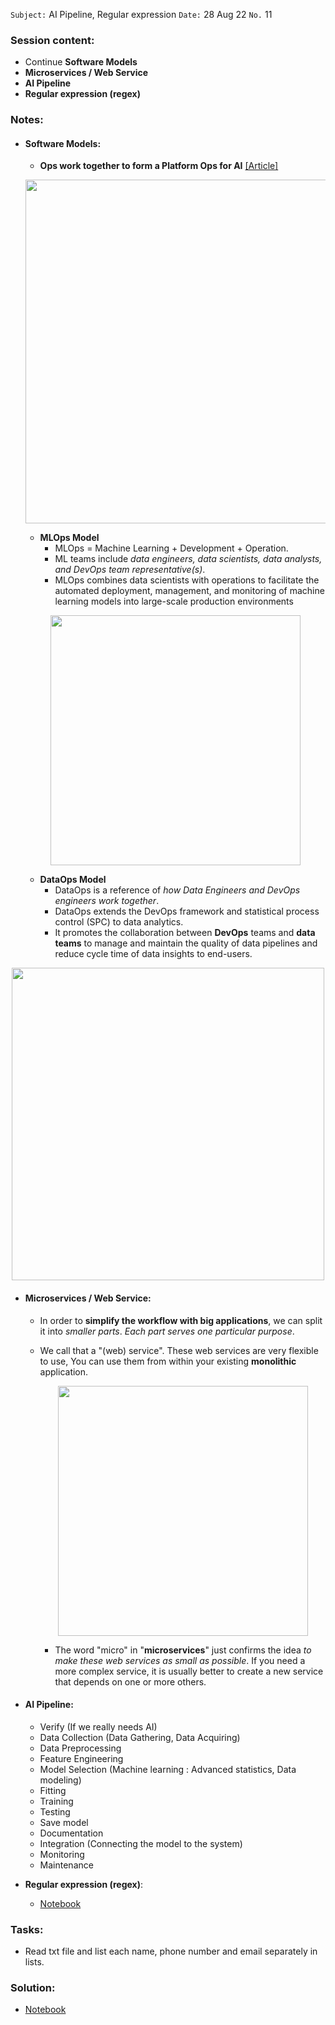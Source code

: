 `Subject:`  AI Pipeline, Regular expression
`Date:` 28 Aug 22 `No.` 11

### Session content:

- Continue **Software Models**
- **Microservices / Web Service**
- **AI Pipeline**
- **Regular expression (regex)**

### Notes:

- #### Software Models:  

  - **Ops work together to form a Platform Ops for AI** [[Article]](https://www.scalesology.com/post/dataops-and-mlops-an-extension-of-the-devops-framework-for-data-analytics)
  
  <p align="center">
      <img src='https://static.wixstatic.com/media/463754_7cb1bf4db30f49e9a3834b9f85c448b8~mv2.png/v1/fill/w_653,h_419,al_c/463754_7cb1bf4db30f49e9a3834b9f85c448b8~mv2.png' width="550"/></p>
  
	- **MLOps Model** 
	  - MLOps = Machine Learning + Development + Operation. 
	  - ML teams include *data engineers, data scientists, data analysts, and DevOps team representative(s)*.
	  - MLOps combines data scientists with operations to facilitate the automated deployment, management, and monitoring of machine learning models into large-scale production environments
	<p align="center"> 
	<img src='https://static.wixstatic.com/media/463754_cbbf361d009b41b799e6e507093665c3~mv2.png/v1/fill/w_630,h_252,al_c,lg_1,q_85,enc_auto/463754_cbbf361d009b41b799e6e507093665c3~mv2.png' width="400"/></p> 
	
	- **DataOps Model** 
	  - DataOps is a reference of *how Data Engineers and DevOps engineers work together*. 
	  - DataOps extends the DevOps framework and statistical process control (SPC) to data analytics.
	  - It promotes the collaboration between **DevOps** teams and **data teams** to manage and maintain the quality of data pipelines and reduce cycle time of data insights to end-users. 

<p align="center">
    <img src='https://static.wixstatic.com/media/463754_737c30b70e384d6aa1a72a8c710cb410~mv2.png/v1/fill/w_630,h_191,al_c,q_85,usm_0.66_1.00_0.01,enc_auto/463754_737c30b70e384d6aa1a72a8c710cb410~mv2.png' width="500"/> </p>

- #### Microservices / Web Service:  

  - In order to **simplify the workflow with big applications**, we can split it into *smaller parts*. *Each part serves one particular purpose*. 

  - We call that a "(web) service". These web services are very flexible to use, You can use them from within your existing **monolithic** application.

    <p align="center">
    <img src='https://d1.awsstatic.com/Developer%20Marketing/containers/monolith_1-monolith-microservices.70b547e30e30b013051d58a93a6e35e77408a2a8.png' width="400"/>
  
  
    - The word "micro" in "**microservices**" just confirms the idea *to make these web services as small as possible*. If you need a more complex service, it is usually better to create a new service that depends on one or more others.
  
- #### AI Pipeline:

  - Verify (If we really needs AI)
  - Data Collection (Data Gathering, Data Acquiring)
  - Data Preprocessing
  - Feature Engineering
  - Model Selection (Machine learning : Advanced statistics, Data modeling)
  - Fitting
  - Training
  - Testing
  - Save model
  - Documentation
  - Integration (Connecting the model to the system)
  - Monitoring
  - Maintenance

- **Regular expression (regex)**:


  - [Notebook](https://github.com/AhmedUZaki/INSTANT-AI/blob/main/Track%201_%20Python%20for%20Data%20science/Session%2011/Session%2011%20Notebook.ipynb)

### Tasks:

- Read txt file and list each name, phone number and email separately in lists.

### Solution:

- [Notebook](https://github.com/AhmedUZaki/INSTANT-AI/blob/main/Track%201_%20Python%20for%20Data%20science/Session%2011/Session%2011%20Tasks%20solution.ipynb)



